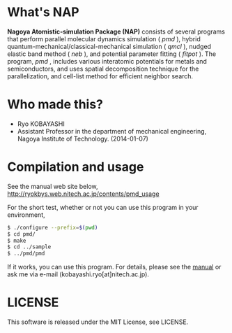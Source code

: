 # What's NAP
**Nagoya Atomistic-simulation Package (NAP)** consists of several programs that perform parallel molecular dynamics simulation ( *pmd* ),
hybrid quantum-mechanical/classical-mechanical simulation ( *qmcl* ), nudged elastic band method ( *neb* ),
and potential parameter fitting ( *fitpot* ).
The program, *pmd* , includes various interatomic potentials for metals and semiconductors,
and uses spatial decomposition technique for the parallelization, and cell-list method for efficient neighbor search.

# Who made this?
* Ryo KOBAYASHI
* Assistant Professor in the department of mechanical engineering, Nagoya Institute of Technology. (2014-01-07)

# Compilation and usage
See the manual web site below,
http://ryokbys.web.nitech.ac.jp/contents/pmd_usage

For the short test, whether or not you can use this program in your environment,

```bash
$ ./configure --prefix=$(pwd)
$ cd pmd/
$ make
$ cd ../sample
$ ../pmd/pmd
```

If it works, you can use this program.
For details, please see the [manual](http://ryokbys.web.nitech.ac.jp/contents/pmd_usage) or ask me via e-mail (kobayashi.ryo[at]nitech.ac.jp).

# LICENSE
This software is released under the MIT License, see LICENSE.
